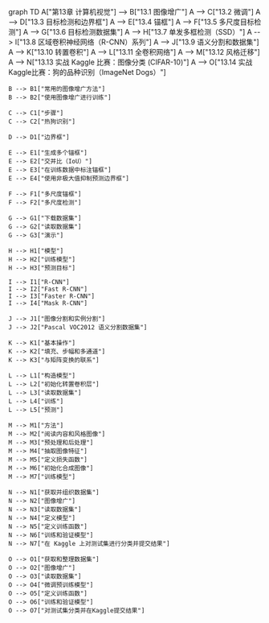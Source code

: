 graph TD
    A["第13章 计算机视觉"] --> B["13.1 图像增广"]
    A --> C["13.2 微调"]
    A --> D["13.3 目标检测和边界框"]
    A --> E["13.4 锚框"]
    A --> F["13.5 多尺度目标检测"]
    A --> G["13.6 目标检测数据集"]
    A --> H["13.7 单发多框检测（SSD）"]
    A --> I["13.8 区域卷积神经网络（R-CNN）系列"]
    A --> J["13.9 语义分割和数据集"]
    A --> K["13.10 转置卷积"]
    A --> L["13.11 全卷积网络"]
    A --> M["13.12 风格迁移"]
    A --> N["13.13 实战 Kaggle 比赛：图像分类 (CIFAR-10)"]
    A --> O["13.14 实战Kaggle比赛：狗的品种识别（ImageNet Dogs）"]
    
    B --> B1["常用的图像增广方法"]
    B --> B2["使用图像增广进行训练"]
    
    C --> C1["步骤"]
    C --> C2["热狗识别"]
    
    D --> D1["边界框"]
    
    E --> E1["生成多个锚框"]
    E --> E2["交并比（IoU）"]
    E --> E3["在训练数据中标注锚框"]
    E --> E4["使用非极大值抑制预测边界框"]
    
    F --> F1["多尺度锚框"]
    F --> F2["多尺度检测"]
    
    G --> G1["下载数据集"]
    G --> G2["读取数据集"]
    G --> G3["演示"]
    
    H --> H1["模型"]
    H --> H2["训练模型"]
    H --> H3["预测目标"]
    
    I --> I1["R-CNN"]
    I --> I2["Fast R-CNN"]
    I --> I3["Faster R-CNN"]
    I --> I4["Mask R-CNN"]
    
    J --> J1["图像分割和实例分割"]
    J --> J2["Pascal VOC2012 语义分割数据集"]
    
    K --> K1["基本操作"]
    K --> K2["填充、步幅和多通道"]
    K --> K3["与矩阵变换的联系"]
    
    L --> L1["构造模型"]
    L --> L2["初始化转置卷积层"]
    L --> L3["读取数据集"]
    L --> L4["训练"]
    L --> L5["预测"]
    
    M --> M1["方法"]
    M --> M2["阅读内容和风格图像"]
    M --> M3["预处理和后处理"]
    M --> M4["抽取图像特征"]
    M --> M5["定义损失函数"]
    M --> M6["初始化合成图像"]
    M --> M7["训练模型"]
    
    N --> N1["获取并组织数据集"]
    N --> N2["图像增广"]
    N --> N3["读取数据集"]
    N --> N4["定义模型"]
    N --> N5["定义训练函数"]
    N --> N6["训练和验证模型"]
    N --> N7["在 Kaggle 上对测试集进行分类并提交结果"]
    
    O --> O1["获取和整理数据集"]
    O --> O2["图像增广"]
    O --> O3["读取数据集"]
    O --> O4["微调预训练模型"]
    O --> O5["定义训练函数"]
    O --> O6["训练和验证模型"]
    O --> O7["对测试集分类并在Kaggle提交结果"] 